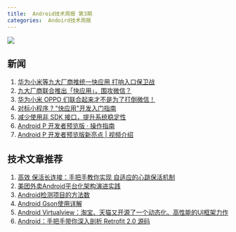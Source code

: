 ```yaml
---
title:  Android技术周报 第3期
categories:  Andoird技术周报  
---
```

![](http://thumb10.jfcdns.com/thumb/2018-03/bce5aab556833da9_600_0.jpeg)

## 新闻

1. [华为小米等九大厂商推统一快应用 打响入口保卫战](https://www.cnbeta.com/articles/tech/708349.htm)
2. [九大厂商联合推出「快应用」，围攻微信？](https://mp.weixin.qq.com/s?__biz=MzA4NTQwNDcyMA==&mid=2650664211&idx=1&sn=31c68429521ed4ca84e2ee45cec4a008&chksm=87d1304cb0a6b95acf490e0116db4fb2eb76fa72fe35614b38428bb951ed6b62fb3be7c785c4&mpshare=1&scene=1&srcid=0323bwqojdAkYJoA8hh3e5dj#rd)
3. [华为小米 OPPO 们联合起来才不是为了打倒微信！](https://mp.weixin.qq.com/s?__biz=MjM5MjAwODM4MA==&mid=2650695609&idx=1&sn=86b1938a5d2447ebd85eeb0b701610d4&chksm=bea6166a89d19f7cd09ad74faa6375e22a173a1cbe0a05857bbdd26fe33678ae51a9f4bc55c7&mpshare=1&scene=1&srcid=03230hjsCSMP6hmFhWEIMCiE#rd)
4. [对标小程序 ? "快应用"开发入门指南](http://www.wanandroid.com/blog/show/2092) 
5. [减少使用非 SDK 接口，提升系统稳定性](https://mp.weixin.qq.com/s?__biz=MzAwODY4OTk2Mg==&mid=2652045907&idx=1&sn=78ca0abf3e58a2e0e00655d82030d49f&chksm=808ca216b7fb2b00dc9b046061b0aa2efec0fe12b631c0d76b8a42b8ae3765dafd74b9d5340b&mpshare=1&scene=1&srcid=0323U4bJCb1DgjopwHJgORfv#rd)
6. [Android P 开发者预览版 · 操作指南](https://mp.weixin.qq.com/s?__biz=MzAwODY4OTk2Mg==&mid=2652045952&idx=1&sn=8957a6953d905af0b78b69eef265f7d5&chksm=808ca2c5b7fb2bd3d6ed55af9e6295db2b9ae495b4477f063ab9cc7c881d85e724f3eecd3412&mpshare=1&scene=1&srcid=03233j9xKHFyC7HSQQg6H6tH#rd)
7. [Android P 开发者预览版新亮点 | 视频介绍](https://mp.weixin.qq.com/s?__biz=MzAwODY4OTk2Mg==&mid=2652045867&idx=1&sn=c32ddb9cc296b8cfcdb0596dd2a57e03&chksm=808ca26eb7fb2b7807769cafec032333d61498122a998b4f8e9b8d46504b79afa188902c36dc&scene=0#rd)


## 技术文章推荐

1. [高效 保活长连接：手把手教你实现 自适应的心跳保活机制](https://blog.csdn.net/carson_ho/article/details/79522975)
2. [美团外卖Android平台化架构演进实践](https://mp.weixin.qq.com/s/3cd8zmrFHn149hl-1wIAyQ?utm_source=androidweekly&utm_medium=website)
3. [Android检测项目的方法数](https://www.zybuluo.com/darren6/note/1084829)
4. [Android Gson使用详解](https://www.jianshu.com/p/0444693c2639)
5. [Android Virtualview：淘宝、天猫又开源了一个动态化、高性能的UI框架力作](https://blog.csdn.net/carson_ho/article/details/79358486)
6. [Android：手把手带你深入剖析 Retrofit 2.0 源码](https://blog.csdn.net/carson_ho/article/details/73732115)



[1]: http://static.zybuluo.com/darren6/yyhzim4y3zu6h7qu7c4med1g/image.png